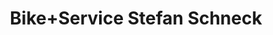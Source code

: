 ---
title: "Bike+Service Stefan Schneck"
url: /tuebingen/bike-service-stefan-schneck/
shop: Fahrrad
---